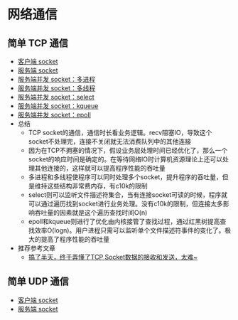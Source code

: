 # 网络通信

## 简单 TCP 通信
- [客户端 socket](./socket/tcp-socket-client.cpp)
- [服务端 socket](./socket/tcp-socket-server.cpp)
- [服务端并发 socket：多进程](./socket/tcp-socket-server-process.cpp)
- [服务端并发 socket：多线程](./socket/tcp-socket-server-thread.cpp)
- [服务端并发 socket：select](./socket/tcp-socket-server-select.cpp)
- [服务端并发 socket：kqueue](./socket/tcp-socket-server-kqueue.cpp)
- [服务端并发 socket：epoll](./socket/tcp-socket-server-epoll.cpp)
- 总结
    - TCP socket的通信，通信时长看业务逻辑。recv阻塞IO，导致这个socket不处理完，连接不关闭就无法消费队列中的其他连接
    - 因为在TCP不拥塞的情况下，假设业务层处理时间已经优化了，那么一个socket的响应时间是确定的。在等待网络IO时计算机资源理论上还可以处理其他连接的，这样就可以提高程序性能的吞吐量
    - 多进程和多线程使程序可以同时处理多个socket，提升程序的吞吐量，但是维持这些结构非常费内存，有c10k的限制
    - select则可以监听文件描述符集合，当有连接socket可读的时候，程序就可以通过遍历找到socket进行业务处理。没有c10k的限制，但连接太多影响吞吐量的因素就是这个遍历查找时间O(n)
    - epoll和kqueue则进行了优化由内核接管了查找过程，通过红黑树提高查找效率O(logn)。用户进程只需可以监听单个文件描述符事件的变化了。极大的提高了程序性能的吞吐量
- 推荐参考文章
    - [搞了半天，终于弄懂了TCP Socket数据的接收和发送，太难~](https://cloud.tencent.com/developer/article/1666211)
## 简单 UDP 通信
- [客户端 socket](./socket/udp-socket-client.cpp)
- [服务端 socket](./socket/udp-socket-server.cpp)